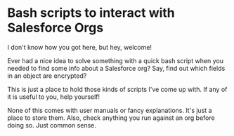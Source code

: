 # Bash scripts to interact with Salesforce Orgs

I don't know how you got here, but hey, welcome!

Ever had a nice idea to solve something with a quick bash script when you needed
to find some info about a Salesforce org? Say, find out which fields in an
object are encrypted?

This is just a place to hold those kinds of scripts I've come up with. If any of
it is useful to you, help yourself!

None of this comes with user manuals or fancy explanations. It's just a place to
store them. Also, check anything you run against an org before doing so. Just
common sense.
